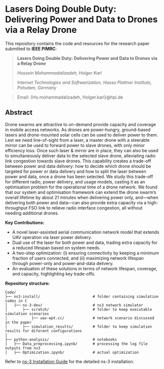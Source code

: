 # Lasers Doing Double Duty: Delivering Power and Data to Drones via a Relay Drone

This repository contains the code and resources for the research paper submitted to **IEEE PIMRC**:

> **Lasers Doing Double Duty: Delivering Power and Data to Drones via a Relay Drone**
>
> *Hossein Mohammadalizadeh, Holger Karl*
>
> *Internet Technologies and Softwarization,*
> *Hasso Plattner Institute, Potsdam, Germany*

> Email: {Ho.mohammadalizadeh, Holger.karl}@hpi.de

## Abstract

Drone swarms are  attractive  to on-demand  provide capacity and coverage  in mobile access networks. As drones are power-hungry, ground-based lasers and drone-mounted solar cells can be used to deliver power to them. Lest we need line-of-sight from a laser, a master drone with a steerable mirror can be used to forward power to slave drones, with only minor efficiency loss. Once such  laser \& mirror are in place, they can also be used to simultaneously deliver data to the selected slave drone, alleviating radio link congestion towards slave drones. 
This capability creates a trade-off between power and data delivery: how to decide which drone should be targeted for power or data delivery and how to split the laser between power and data, once a drone has been selected. We study this trade-off for different radio, power delivery, and usage models, casting it as an optimisation problem for the  operational time of a drone network. We found that our system and optimisation framework can extend the drone swarm’s overall lifetime by about 21 minutes when delivering power only, and—when delivering both power and data—can also provide extra capacity via a high-throughput FSO link to relieve radio interface congestion, all without needing additional drones.

**Key Contributions:**

- A novel laser-assisted aerial communication network model that extends UAV operation via laser power delivery.
- Dual use of the laser for both power and data, trading extra capacity for a reduced lifespan based on system needs.
- A two-step optimization: (i) ensuring connectivity by keeping a minimum fraction of users connected, and (ii) maximizing network lifespan through power-only and power-and-data delivery.
- An evaluation of these solutions in terms of network lifespan, coverage, and capacity, highlighting key trade-offs.

**Repository structure:**
```
Code/
├── ns3-install/                        # folder containing simulation codes in C
│   ├── ns-3-dev/                       # ns3 network simulator
│       ├── scratch/                    # folder to keep executable simulation scenarios
│           ├── uav-wpt.cc/             # network scenario discussed in the paper
│       ├── simulation_results/         # folder to keep simulation results for diferent configurations  
│
├── python-analysis/                    # notebooks
│   ├── Data_preprocessing.ipynb/       # processing the log file outputs from ns3
│   ├── Optimization.ipynb/             # actual optimization

```
Refer to [ns-3 Installation Guide](https://www.nsnam.org/docs/installation/html/) for the detailed ns-3 installation.